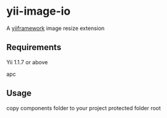 yii-image-io
==============

A [yiiframework](http://yiiframwork.com) image resize extension

Requirements
--------------
Yii 1.1.7 or above

apc

Usage
--------------
copy components folder to your project protected folder root

